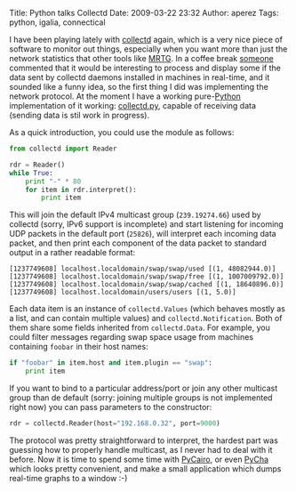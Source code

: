 Title: Python talks Collectd
Date: 2009-03-22 23:32
Author: aperez
Tags: python, igalia, connectical

I have been playing lately with [collectd][] again, which is a very nice
piece of software to monitor out things, especially when you want more
than just the network statistics that other tools like [MRTG][]. In a
coffee break [someone][] commented that it would be interesting to
process and display some if the data sent by collectd daemons installed
in machines in real-time, and it sounded like a funny idea, so the first
thing I did was implementing the network protocol. At the moment I have
a working pure-[Python][] implementation of it working: [collectd.py][],
capable of receiving data (sending data is stil work in progress).

As a quick introduction, you could use the module as follows:

```python
from collectd import Reader

rdr = Reader()
while True:
    print "-" * 80
    for item in rdr.interpret():
        print item
```

This will join the default IPv4 multicast group (`239.19274.66`) used by
collectd (sorry, IPv6 support is incomplete) and start listening for
incoming UDP packets in the default port (`25826`), will interpret each
incoming data packet, and then print each component of the data packet
to standard output in a rather readable format:

    [1237749608] localhost.localdomain/swap/swap/used [(1, 48082944.0)]
    [1237749608] localhost.localdomain/swap/swap/free [(1, 1007009792.0)]
    [1237749608] localhost.localdomain/swap/swap/cached [(1, 18640896.0)]
    [1237749608] localhost.localdomain/users/users [(1, 5.0)]

Each data item is an instance of `collectd.Values` (which behaves mostly
as a list, and can contain multiple values) and `collectd.Notification`.
Both of them share some fields inherited from `collectd.Data`. For
example, you could filter messages regarding swap space usage from
machines containing `foobar` in their host names:

```python
if "foobar" in item.host and item.plugin == "swap":
    print item
```

If you want to bind to a particular address/port or join any other
multicast group than de default (sorry: joining multiple groups is not
implemented right now) you can pass parameters to the constructor:

```python
rdr = collectd.Reader(host="192.168.0.32", port=9000)
```

The protocol was pretty straightforward to interpret, the hardest part
was guessing how to properly handle multicast, as I never had to deal
with it before. Now it is time to spend some time with [PyCairo][], or
even [PyCha][] which looks pretty convenient, and make a small
application which dumps real-time graphs to a window :-)

  [collectd]: http://collectd.org
  [MRTG]: http://oss.oetiker.ch/mrtg/
  [someone]: http://blogs.igalia.com/jmunhoz/
  [Python]: http://python.org
  [collectd.py]: http://people.igalia.com/aperez/files/collectd.py
  [PyCairo]: http://cairographics.org/pycairo/
  [PyCha]: http://www.lorenzogil.com/projects/pycha/
